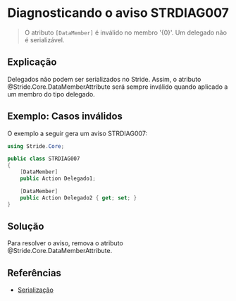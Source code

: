 # Diagnosticando o aviso STRDIAG007

> O atributo `[DataMember]` é inválido no membro '{0}'. Um delegado não é serializável.

## Explicação

Delegados não podem ser serializados no Stride. Assim, o atributo @Stride.Core.DataMemberAttribute será sempre inválido quando aplicado a um membro do tipo delegado.

## Exemplo: Casos inválidos

O exemplo a seguir gera um aviso STRDIAG007:

```csharp
using Stride.Core;

public class STRDIAG007
{
    [DataMember]
    public Action Delegado1;

    [DataMember]
    public Action Delegado2 { get; set; }
}
```

## Solução

Para resolver o aviso, remova o atributo @Stride.Core.DataMemberAttribute.

## Referências

- [Serialização](../manual/scripts/serialization.md)